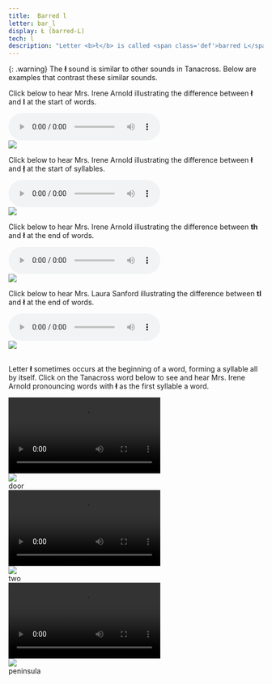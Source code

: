 ```yaml
---
title:  Barred l
letter: bar_l 
display: Ł (barred-L) 
tech: l
description: "Letter <b>ł</b> is called <span class='def'>barred L</span> or <span class='def'>Indian L</span>, and is made with the tongue in the same place as the plain  l. Like plain l, air moves out of the mouth by going around the sides of the tongue. Unlike l, the sound <b>ł</b> is voiceless and is made with friction, so it sounds a bit rough."
---
```




{: .warning}
The <b>ł</b> sound is similar to other sounds in Tanacross. Below are examples that contrast these similar sounds.


Click below to hear Mrs. Irene Arnold illustrating the difference between <b>ł</b> and <b>l</b> at the start of words.


<div class="audiobox">
<div class="audio">
<audio controls src="{{ site.baseurl }}/assets/audio/bar_l_l_comp.mp3" type="audio/mpeg">Your browser does not support the audio element.</audio>
</div>
<div class="text">
<img src="{{ site.baseurl }}/assets/gif/bar_l_l_comp.gif" border="0" />
</div>
</div>

Click below to hear Mrs. Irene Arnold illustrating the difference between <b>ł</b> and <b><u>ł</u></b> at the start of syllables.


<div class="audiobox">
<div class="audio">
<audio controls src="{{ site.baseurl }}/assets/audio/bar_l_l_und_comp.mp3" type="audio/mpeg">Your browser does not support the audio element.</audio>
</div>
<div class="text">
<img src="{{ site.baseurl }}/assets/gif/bar_l_l_und_cmp.gif" border="0" />
</div>
</div>

Click below to hear Mrs. Irene Arnold illustrating the difference between <b>th</b> and <b>ł</b> at the end of words.


<div class="audiobox">
<div class="audio">
<audio controls src="{{ site.baseurl }}/assets/audio/th_L_final_comp.mp3" type="audio/mpeg">Your browser does not support the audio element.</audio>
</div>
<div class="text">
<img src="{{ site.baseurl }}/assets/gif//th_L_final_comp.gif" border="0" />
</div>
</div>

Click below to hear Mrs. Laura Sanford illustrating the difference between <b>tl</b> and <b>ł</b> at the end of words.


<div class="audiobox">
<div class="audio">
<audio controls src="{{ site.baseurl }}/assets/audio/tl_L_fnl_cmp_ls.mp3" type="audio/mpeg">Your browser does not support the audio element.</audio>
</div>
<div class="text">
<img src="{{ site.baseurl }}/assets/gif/tl_L_fnl_cmp_ls.gif" border="0" />
</div>
</div>
<br>

Letter <b>ł</b> sometimes occurs at the beginning of a word, forming a syllable all by itself. Click on the Tanacross word below to see and hear Mrs. Irene Arnold pronouncing words with <b>ł</b> as the first syllable a word.

<!-- need text -->
<div class="container">
<div class="videobox">
<div class="video">
<video src="{{ site.vidpath }}Ldadi1ntaan.mp4" controls onclick="play(event)">Your browser does not support video.</video></div>
<div class="text">
<img src="{{ site.baseurl }}/assets/gif/Ldadi1ntaan.gif"/><br/>
<span class="gloss">door</span>
</div></div>
<div class="videobox">
<div class="video">
<video src="{{ site.vidpath }}Ldi1ikeey.mp4" controls onclick="play(event)">Your browser does not support video.</video></div>
<div class="text">
<img src="{{ site.baseurl }}/assets/gif/Ldi1ikeey.gif"/><br/>
<span class="gloss">two</span>
</div></div>
<div class="videobox">
<div class="video">
<video src="{{ site.vidpath }}Ldaa.mp4" controls onclick="play(event)">Your browser does not support video.</video></div>
<div class="text">
<img src="{{ site.baseurl }}/assets/gif/Ldaa.gif"/><br/>
<span class="gloss">peninsula</span>
</div></div>
</div>



			